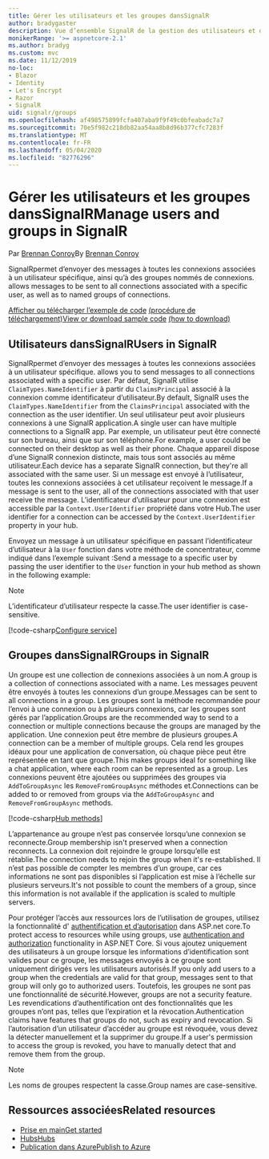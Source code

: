 ```yaml
---
title: Gérer les utilisateurs et les groupes dansSignalR
author: bradygaster
description: Vue d’ensemble SignalR de la gestion des utilisateurs et des groupes ASP.net core.
monikerRange: '>= aspnetcore-2.1'
ms.author: bradyg
ms.custom: mvc
ms.date: 11/12/2019
no-loc:
- Blazor
- Identity
- Let's Encrypt
- Razor
- SignalR
uid: signalr/groups
ms.openlocfilehash: af498575899fcfa407aba9f9f49c0bfeabadc7a7
ms.sourcegitcommit: 70e5f982c218db82aa54aa8b8d96b377cfc7283f
ms.translationtype: MT
ms.contentlocale: fr-FR
ms.lasthandoff: 05/04/2020
ms.locfileid: "82776296"
---
```

# <a name="manage-users-and-groups-in-signalr"></a><span data-ttu-id="54ba5-103">Gérer les utilisateurs et les groupes dansSignalR</span><span class="sxs-lookup"><span data-stu-id="54ba5-103">Manage users and groups in SignalR</span></span>

<span data-ttu-id="54ba5-104">Par [Brennan Conroy](https://github.com/BrennanConroy)</span><span class="sxs-lookup"><span data-stu-id="54ba5-104">By [Brennan Conroy](https://github.com/BrennanConroy)</span></span>

SignalR<span data-ttu-id="54ba5-105">permet d’envoyer des messages à toutes les connexions associées à un utilisateur spécifique, ainsi qu’à des groupes nommés de connexions.</span><span class="sxs-lookup"><span data-stu-id="54ba5-105"> allows messages to be sent to all connections associated with a specific user, as well as to named groups of connections.</span></span>

<span data-ttu-id="54ba5-106">[Afficher ou télécharger l’exemple de code](https://github.com/dotnet/AspNetCore.Docs/tree/master/aspnetcore/signalr/groups/sample/) [(procédure de téléchargement)](xref:index#how-to-download-a-sample)</span><span class="sxs-lookup"><span data-stu-id="54ba5-106">[View or download sample code](https://github.com/dotnet/AspNetCore.Docs/tree/master/aspnetcore/signalr/groups/sample/) [(how to download)](xref:index#how-to-download-a-sample)</span></span>

## <a name="users-in-signalr"></a><span data-ttu-id="54ba5-107">Utilisateurs dansSignalR</span><span class="sxs-lookup"><span data-stu-id="54ba5-107">Users in SignalR</span></span>

SignalR<span data-ttu-id="54ba5-108">permet d’envoyer des messages à toutes les connexions associées à un utilisateur spécifique.</span><span class="sxs-lookup"><span data-stu-id="54ba5-108"> allows you to send messages to all connections associated with a specific user.</span></span> <span data-ttu-id="54ba5-109">Par défaut, SignalR utilise `ClaimTypes.NameIdentifier` à partir du `ClaimsPrincipal` associé à la connexion comme identificateur d’utilisateur.</span><span class="sxs-lookup"><span data-stu-id="54ba5-109">By default, SignalR uses the `ClaimTypes.NameIdentifier` from the `ClaimsPrincipal` associated with the connection as the user identifier.</span></span> <span data-ttu-id="54ba5-110">Un seul utilisateur peut avoir plusieurs connexions à une SignalR application.</span><span class="sxs-lookup"><span data-stu-id="54ba5-110">A single user can have multiple connections to a SignalR app.</span></span> <span data-ttu-id="54ba5-111">Par exemple, un utilisateur peut être connecté sur son bureau, ainsi que sur son téléphone.</span><span class="sxs-lookup"><span data-stu-id="54ba5-111">For example, a user could be connected on their desktop as well as their phone.</span></span> <span data-ttu-id="54ba5-112">Chaque appareil dispose d’une SignalR connexion distincte, mais tous sont associés au même utilisateur.</span><span class="sxs-lookup"><span data-stu-id="54ba5-112">Each device has a separate SignalR connection, but they're all associated with the same user.</span></span> <span data-ttu-id="54ba5-113">Si un message est envoyé à l’utilisateur, toutes les connexions associées à cet utilisateur reçoivent le message.</span><span class="sxs-lookup"><span data-stu-id="54ba5-113">If a message is sent to the user, all of the connections associated with that user receive the message.</span></span> <span data-ttu-id="54ba5-114">L’identificateur d’utilisateur pour une connexion est accessible par la `Context.UserIdentifier` propriété dans votre Hub.</span><span class="sxs-lookup"><span data-stu-id="54ba5-114">The user identifier for a connection can be accessed by the `Context.UserIdentifier` property in your hub.</span></span>

<span data-ttu-id="54ba5-115">Envoyez un message à un utilisateur spécifique en passant l’identificateur d’utilisateur à la `User` fonction dans votre méthode de concentrateur, comme indiqué dans l’exemple suivant :</span><span class="sxs-lookup"><span data-stu-id="54ba5-115">Send a message to a specific user by passing the user identifier to the `User` function in your hub method as shown in the following example:</span></span>

> [!NOTE]
> <span data-ttu-id="54ba5-116">L’identificateur d’utilisateur respecte la casse.</span><span class="sxs-lookup"><span data-stu-id="54ba5-116">The user identifier is case-sensitive.</span></span>

[!code-csharp[Configure service](groups/sample/hubs/chathub.cs?range=29-32)]

## <a name="groups-in-signalr"></a><span data-ttu-id="54ba5-117">Groupes dansSignalR</span><span class="sxs-lookup"><span data-stu-id="54ba5-117">Groups in SignalR</span></span>

<span data-ttu-id="54ba5-118">Un groupe est une collection de connexions associées à un nom.</span><span class="sxs-lookup"><span data-stu-id="54ba5-118">A group is a collection of connections associated with a name.</span></span> <span data-ttu-id="54ba5-119">Les messages peuvent être envoyés à toutes les connexions d’un groupe.</span><span class="sxs-lookup"><span data-stu-id="54ba5-119">Messages can be sent to all connections in a group.</span></span> <span data-ttu-id="54ba5-120">Les groupes sont la méthode recommandée pour l’envoi à une connexion ou à plusieurs connexions, car les groupes sont gérés par l’application.</span><span class="sxs-lookup"><span data-stu-id="54ba5-120">Groups are the recommended way to send to a connection or multiple connections because the groups are managed by the application.</span></span> <span data-ttu-id="54ba5-121">Une connexion peut être membre de plusieurs groupes.</span><span class="sxs-lookup"><span data-stu-id="54ba5-121">A connection can be a member of multiple groups.</span></span> <span data-ttu-id="54ba5-122">Cela rend les groupes idéaux pour une application de conversation, où chaque pièce peut être représentée en tant que groupe.</span><span class="sxs-lookup"><span data-stu-id="54ba5-122">This makes groups ideal for something like a chat application, where each room can be represented as a group.</span></span> <span data-ttu-id="54ba5-123">Les connexions peuvent être ajoutées ou supprimées des groupes via `AddToGroupAsync` les `RemoveFromGroupAsync` méthodes et.</span><span class="sxs-lookup"><span data-stu-id="54ba5-123">Connections can be added to or removed from groups via the `AddToGroupAsync` and `RemoveFromGroupAsync` methods.</span></span>

[!code-csharp[Hub methods](groups/sample/hubs/chathub.cs?range=15-27)]

<span data-ttu-id="54ba5-124">L’appartenance au groupe n’est pas conservée lorsqu’une connexion se reconnecte.</span><span class="sxs-lookup"><span data-stu-id="54ba5-124">Group membership isn't preserved when a connection reconnects.</span></span> <span data-ttu-id="54ba5-125">La connexion doit rejoindre le groupe lorsqu’elle est rétablie.</span><span class="sxs-lookup"><span data-stu-id="54ba5-125">The connection needs to rejoin the group when it's re-established.</span></span> <span data-ttu-id="54ba5-126">Il n’est pas possible de compter les membres d’un groupe, car ces informations ne sont pas disponibles si l’application est mise à l’échelle sur plusieurs serveurs.</span><span class="sxs-lookup"><span data-stu-id="54ba5-126">It's not possible to count the members of a group, since this information is not available if the application is scaled to multiple servers.</span></span>

<span data-ttu-id="54ba5-127">Pour protéger l’accès aux ressources lors de l’utilisation de groupes, utilisez la fonctionnalité d' [authentification et d’autorisation](xref:signalr/authn-and-authz) dans ASP.net core.</span><span class="sxs-lookup"><span data-stu-id="54ba5-127">To protect access to resources while using groups, use [authentication and authorization](xref:signalr/authn-and-authz) functionality in ASP.NET Core.</span></span> <span data-ttu-id="54ba5-128">Si vous ajoutez uniquement des utilisateurs à un groupe lorsque les informations d’identification sont valides pour ce groupe, les messages envoyés à ce groupe sont uniquement dirigés vers les utilisateurs autorisés.</span><span class="sxs-lookup"><span data-stu-id="54ba5-128">If you only add users to a group when the credentials are valid for that group, messages sent to that group will only go to authorized users.</span></span> <span data-ttu-id="54ba5-129">Toutefois, les groupes ne sont pas une fonctionnalité de sécurité.</span><span class="sxs-lookup"><span data-stu-id="54ba5-129">However, groups are not a security feature.</span></span> <span data-ttu-id="54ba5-130">Les revendications d’authentification ont des fonctionnalités que les groupes n’ont pas, telles que l’expiration et la révocation.</span><span class="sxs-lookup"><span data-stu-id="54ba5-130">Authentication claims have features that groups do not, such as expiry and revocation.</span></span> <span data-ttu-id="54ba5-131">Si l’autorisation d’un utilisateur d’accéder au groupe est révoquée, vous devez la détecter manuellement et la supprimer du groupe.</span><span class="sxs-lookup"><span data-stu-id="54ba5-131">If a user's permission to access the group is revoked, you have to manually detect that and remove them from the group.</span></span>

> [!NOTE]
> <span data-ttu-id="54ba5-132">Les noms de groupes respectent la casse.</span><span class="sxs-lookup"><span data-stu-id="54ba5-132">Group names are case-sensitive.</span></span>

## <a name="related-resources"></a><span data-ttu-id="54ba5-133">Ressources associées</span><span class="sxs-lookup"><span data-stu-id="54ba5-133">Related resources</span></span>

* [<span data-ttu-id="54ba5-134">Prise en main</span><span class="sxs-lookup"><span data-stu-id="54ba5-134">Get started</span></span>](xref:tutorials/signalr)
* [<span data-ttu-id="54ba5-135">Hubs</span><span class="sxs-lookup"><span data-stu-id="54ba5-135">Hubs</span></span>](xref:signalr/hubs)
* [<span data-ttu-id="54ba5-136">Publication dans Azure</span><span class="sxs-lookup"><span data-stu-id="54ba5-136">Publish to Azure</span></span>](xref:signalr/publish-to-azure-web-app)
